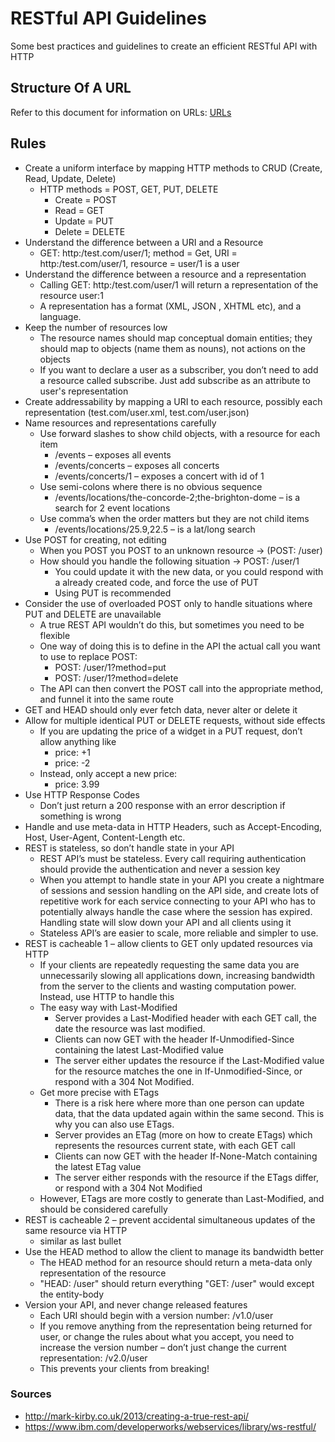 RESTful API Guidelines
======================

Some best practices and guidelines to create an efficient RESTful API with HTTP

Structure Of A URL
------------------
Refer to this document for information on URLs: [URLs](https://github.com/deep4788/notes/blob/master/urls.md)

Rules
-----
- Create a uniform interface by mapping HTTP methods to CRUD (Create, Read, Update, Delete)
    - HTTP methods = POST, GET, PUT, DELETE
        - Create = POST
        - Read = GET
        - Update = PUT
        - Delete = DELETE
- Understand the difference between a URI and a Resource
    - GET: http:/test.com/user/1; method = Get, URI = http:/test.com/user/1, resource = user/1 is a user
- Understand the difference between a resource and a representation
    - Calling GET: http:/test.com/user/1 will return a representation of the resource user:1
    - A representation has a format (XML, JSON , XHTML etc), and a language.
- Keep the number of resources low
    - The resource names should map conceptual domain entities; they should map to objects (name them as nouns), not actions on the objects
    - If you want to declare a user as a subscriber, you don’t need to add a resource called subscribe. Just add subscribe as an attribute to user's representation
- Create addressability by mapping a URI to each resource, possibly each representation (test.com/user.xml, test.com/user.json)
- Name resources and representations carefully
    - Use forward slashes to show child objects, with a resource for each item
        - /events – exposes all events
        - /events/concerts – exposes all concerts
        - /events/concerts/1 – exposes a concert with id of 1
    - Use semi-colons where there is no obvious sequence
        - /events/locations/the-concorde-2;the-brighton-dome – is a search for 2 event locations
    - Use comma’s when the order matters but they are not child items
        - /events/locations/25.9,22.5 – is a lat/long search
- Use POST for creating, not editing
    - When you POST you POST to an unknown resource -> (POST: /user)
    - How should you handle the following situation -> POST: /user/1
        - You could update it with the new data, or you could respond with a already created code, and force the use of PUT
        - Using PUT is recommended
- Consider the use of overloaded POST only to handle situations where PUT and DELETE are unavailable
    - A true REST API wouldn’t do this, but sometimes you need to be flexible
    - One way of doing this is to define in the API the actual call you want to use to replace POST:
        - POST: /user/1?method=put
        - POST: /user/1?method=delete
    - The API can then convert the POST call into the appropriate method, and funnel it into the same route
- GET and HEAD should only ever fetch data, never alter or delete it
- Allow for multiple identical PUT or DELETE requests, without side effects
    - If you are updating the price of a widget in a PUT request, don’t allow anything like
        - price: +1
        - price: -2
    - Instead, only accept a new price:
        - price: 3.99
- Use HTTP Response Codes
    - Don’t just return a 200 response with an error description if something is wrong
- Handle and use meta-data in HTTP Headers, such as Accept-Encoding, Host, User-Agent, Content-Length etc.
- REST is stateless, so don’t handle state in your API
    - REST API’s must be stateless. Every call requiring authentication should provide the authentication and never a session key
    - When you attempt to handle state in your API you create a nightmare of sessions and session handling on the API side, and create lots of repetitive work for each service connecting to your API who has to potentially always handle the case where the session has expired. Handling state will slow down your API and all clients using it
    - Stateless API’s are easier to scale, more reliable and simpler to use.
- REST is cacheable 1 – allow clients to GET only updated resources via HTTP
    - If your clients are repeatedly requesting the same data you are unnecessarily slowing all applications down, increasing bandwidth from the server to the clients and wasting computation power. Instead, use HTTP to handle this
    - The easy way with Last-Modified
        - Server provides a Last-Modified header with each GET call, the date the resource was last modified.
        - Clients can now GET with the header If-Unmodified-Since containing the latest Last-Modified value
        - The server either updates the resource if the Last-Modified value for the resource matches the one in If-Unmodified-Since, or respond with a 304 Not Modified.
    - Get more precise with ETags
        - There is a risk here where more than one person can update data, that the data updated again within the same second. This is why you can also use ETags.
        - Server provides an ETag (more on how to create ETags) which represents the resources current state, with each GET call
        - Clients can now GET with the header If-None-Match containing the latest ETag value
        - The server either responds with the resource if the ETags differ, or respond with a 304 Not Modified
    - However, ETags are more costly to generate than Last-Modified, and should be considered carefully
- REST is cacheable 2 – prevent accidental simultaneous updates of the same resource via HTTP
    - similar as last bullet
- Use the HEAD method to allow the client to manage its bandwidth better
    - The HEAD method for an resource should return a meta-data only representation of the resource
    - "HEAD: /user" should return everything "GET: /user" would except the entity-body
- Version your API, and never change released features
    - Each URI should begin with a version number: /v1.0/user
    - If you remove anything from the representation being returned for user, or change the rules about what you accept, you need to increase the version number – don’t just change the current representation: /v2.0/user
    - This prevents your clients from breaking!

### Sources
- http://mark-kirby.co.uk/2013/creating-a-true-rest-api/
- https://www.ibm.com/developerworks/webservices/library/ws-restful/
